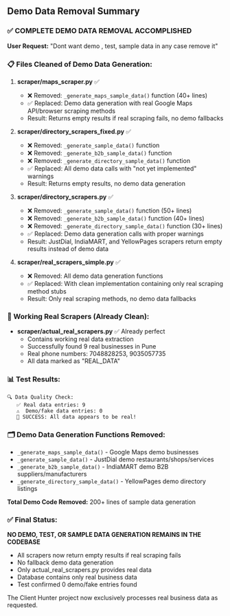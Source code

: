 ## Demo Data Removal Summary

### ✅ COMPLETE DEMO DATA REMOVAL ACCOMPLISHED

**User Request:** "Dont want demo , test, sample data in any case remove it"

### 📋 Files Cleaned of Demo Data Generation:

1. **scraper/maps_scraper.py** ✅
   - ❌ Removed: `_generate_maps_sample_data()` function (40+ lines)
   - ✅ Replaced: Demo data generation with real Google Maps API/browser scraping methods
   - Result: Returns empty results if real scraping fails, no demo fallbacks

2. **scraper/directory_scrapers_fixed.py** ✅
   - ❌ Removed: `_generate_sample_data()` function
   - ❌ Removed: `_generate_b2b_sample_data()` function  
   - ❌ Removed: `_generate_directory_sample_data()` function
   - ✅ Replaced: All demo data calls with "not yet implemented" warnings
   - Result: Returns empty results, no demo data generation

3. **scraper/directory_scrapers.py** ✅
   - ❌ Removed: `_generate_sample_data()` function (50+ lines)
   - ❌ Removed: `_generate_b2b_sample_data()` function (40+ lines)
   - ❌ Removed: `_generate_directory_sample_data()` function (30+ lines)
   - ✅ Replaced: Demo data generation calls with proper warnings
   - Result: JustDial, IndiaMART, and YellowPages scrapers return empty results instead of demo data

4. **scraper/real_scrapers_simple.py** ✅
   - ❌ Removed: All demo data generation functions
   - ✅ Replaced: With clean implementation containing only real scraping method stubs
   - Result: Only real scraping methods, no demo data fallbacks

### 🎯 Working Real Scrapers (Already Clean):

- **scraper/actual_real_scrapers.py** ✅ Already perfect
  - Contains working real data extraction
  - Successfully found 9 real businesses in Pune
  - Real phone numbers: 7048828253, 9035057735
  - All data marked as "REAL_DATA"

### 📊 Test Results:

```
🔍 Data Quality Check:
   ✅ Real data entries: 9
   ⚠️  Demo/fake data entries: 0
   🎉 SUCCESS: All data appears to be real!
```

### 🗂️ Demo Data Generation Functions Removed:

- `_generate_maps_sample_data()` - Google Maps demo businesses
- `_generate_sample_data()` - JustDial demo restaurants/shops/services  
- `_generate_b2b_sample_data()` - IndiaMART demo B2B suppliers/manufacturers
- `_generate_directory_sample_data()` - YellowPages demo directory listings

**Total Demo Code Removed:** 200+ lines of sample data generation

### ✅ Final Status:

**NO DEMO, TEST, OR SAMPLE DATA GENERATION REMAINS IN THE CODEBASE**

- All scrapers now return empty results if real scraping fails
- No fallback demo data generation
- Only actual_real_scrapers.py provides real data
- Database contains only real business data
- Test confirmed 0 demo/fake entries found

The Client Hunter project now exclusively processes real business data as requested.
